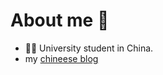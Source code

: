 # About me 👋
- 👨‍🎓 University student in China.
- my [chineese blog](https://cadenxc.wordpress.com/)
